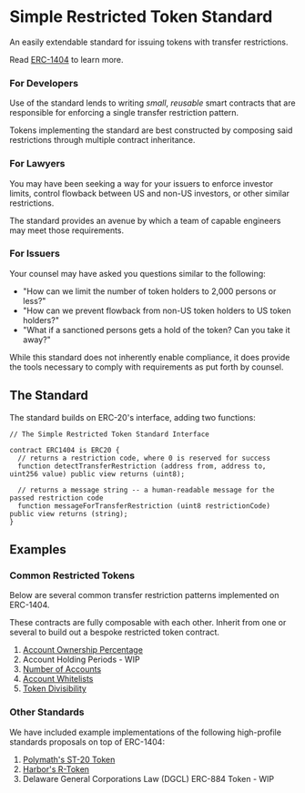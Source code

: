 # Simple Restricted Token Standard

An easily extendable standard for issuing tokens with transfer restrictions.  

Read [ERC-1404](https://github.com/ethereum/EIPs/issues/1404) to learn more.

### For Developers
Use of the standard lends to writing _small_, _reusable_ smart contracts that are responsible for enforcing a single transfer restriction pattern.

Tokens implementing the standard are best constructed by composing said restrictions through multiple contract inheritance.

### For Lawyers
You may have been seeking a way for your issuers to enforce investor limits, control flowback between US and non-US investors, or other similar restrictions.  

The standard provides an avenue by which a team of capable engineers may meet those requirements.

### For Issuers
Your counsel may have asked you questions similar to the following:

* "How can we limit the number of token holders to 2,000 persons or less?"
* "How can we prevent flowback from non-US token holders to US token holders?"
* "What if a sanctioned persons gets a hold of the token? Can you take it away?"

While this standard does not inherently enable compliance, it does provide the tools necessary to comply with requirements as put forth by counsel.

## The Standard
The standard builds on ERC-20's interface, adding two functions:
```solidity
// The Simple Restricted Token Standard Interface

contract ERC1404 is ERC20 {
  // returns a restriction code, where 0 is reserved for success
  function detectTransferRestriction (address from, address to, uint256 value) public view returns (uint8);

  // returns a message string -- a human-readable message for the passed restriction code 
  function messageForTransferRestriction (uint8 restrictionCode) public view returns (string);
}
```

## Examples

### Common Restricted Tokens

Below are several common transfer restriction patterns implemented on ERC-1404.  

These contracts are fully composable with each other. Inherit from one or several to build out a bespoke restricted token contract.

1.  [Account Ownership Percentage](https://github.com/simple-restricted-token/simple-restricted-token-standard/tree/master/contracts/examples/ownership-percentage)
2.  Account Holding Periods - WIP
3.  [Number of Accounts](https://github.com/simple-restricted-token/simple-restricted-token-standard/tree/master/contracts/examples/number-of-accounts)
4.  [Account Whitelists](https://github.com/simple-restricted-token/simple-restricted-token-standard/tree/master/contracts/examples/whitelists)
5.  [Token Divisibility](https://github.com/simple-restricted-token/simple-restricted-token-standard/tree/master/contracts/examples/divisibility)

### Other Standards

We have included example implementations of the following high-profile standards proposals on top of ERC-1404:

1.  [Polymath's ST-20 Token](https://github.com/simple-restricted-token/simple-restricted-token-standard/tree/master/contracts/examples/other-standards/ST20)
2.  [Harbor's R-Token](https://github.com/simple-restricted-token/simple-restricted-token-standard/tree/master/contracts/examples/other-standards/R-Token)
3.  Delaware General Corporations Law (DGCL) ERC-884 Token - WIP
